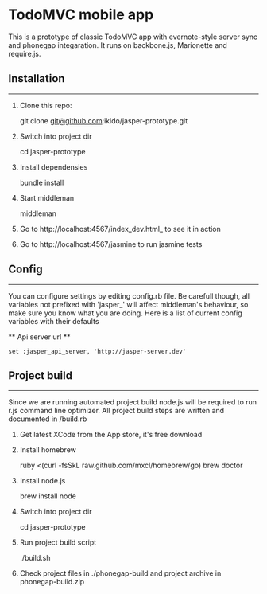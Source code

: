 # TodoMVC mobile app

This is a prototype of classic TodoMVC app with evernote-style server sync and phonegap integaration.
It runs on backbone.js, Marionette and require.js.

## Installation
----

1) Clone this repo:

    git clone git@github.com:ikido/jasper-prototype.git

2) Switch into project dir

    cd jasper-prototype    

3) Install dependensies

    bundle install

4) Start middleman

    middleman

5) Go to http://localhost:4567/index_dev.html_ to see it in action

6) Go to http://localhost:4567/jasmine to run jasmine tests

## Config
----

You can configure settings by editing config.rb file. Be carefull though,
all variables not prefixed with 'jasper_' will affect middleman's behaviour,
so make sure you know what you are doing. Here is a list of current config
variables with their defaults

** Api server url **

    set :jasper_api_server, 'http://jasper-server.dev'

## Project build
----

Since we are running automated project build node.js will be required to run r.js command line optimizer. All project build steps are written and documented in /build.rb 

1) Get latest XCode from the App store, it's free download

2) Install homebrew

    ruby <(curl -fsSkL raw.github.com/mxcl/homebrew/go)
    brew doctor

3) Install node.js

    brew install node

4) Switch into project dir

    cd jasper-prototype

5) Run project build script

    ./build.sh
    
6) Check project files in ./phonegap-build and project archive in phonegap-build.zip
